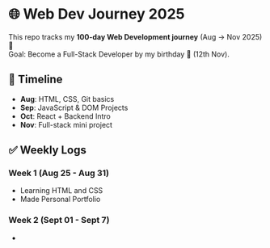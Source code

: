 # 🌐 Web Dev Journey 2025

This repo tracks my **100-day Web Development journey** (Aug → Nov 2025) 🚀  
Goal: Become a Full-Stack Developer by my birthday 🎉 (12th Nov).

## 📅 Timeline
- **Aug**: HTML, CSS, Git basics
- **Sep**: JavaScript & DOM Projects
- **Oct**: React + Backend Intro
- **Nov**: Full-stack mini project

## ✅ Weekly Logs
### Week 1 (Aug 25 - Aug 31)
- Learning HTML and CSS
- Made Personal Portfolio

### Week 2 (Sept 01 - Sept 7)
- 
